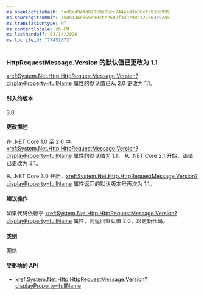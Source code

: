 ```yaml
---
ms.openlocfilehash: 5ad9c494fd02059e05cc744aad3b06cfc9399995
ms.sourcegitcommit: 7588136e355e10cbc2582f389c90c127363c02a5
ms.translationtype: HT
ms.contentlocale: zh-CN
ms.lasthandoff: 03/14/2020
ms.locfileid: "77451873"
---
```

### <a name="default-value-of-httprequestmessageversion-changed-to-11"></a>HttpRequestMessage.Version 的默认值已更改为 1.1

<xref:System.Net.Http.HttpRequestMessage.Version?displayProperty=fullName> 属性的默认值已从 2.0 更改为 1.1。

#### <a name="version-introduced"></a>引入的版本

3.0

#### <a name="change-description"></a>更改描述

在 .NET Core 1.0 至 2.0 中，<xref:System.Net.Http.HttpRequestMessage.Version?displayProperty=fullName> 属性的默认值为 1.1。 从 .NET Core 2.1 开始，该值已更改为 2.1。

从 .NET Core 3.0 开始，<xref:System.Net.Http.HttpRequestMessage.Version?displayProperty=fullName> 属性返回的默认版本号再次为 1.1。

#### <a name="recommended-action"></a>建议操作

如果代码依赖于 <xref:System.Net.Http.HttpRequestMessage.Version?displayProperty=fullName> 属性，则返回默认值 2.0，以更新代码。

#### <a name="category"></a>类别

网络

#### <a name="affected-apis"></a>受影响的 API

- <xref:System.Net.Http.HttpRequestMessage.Version?displayProperty=fullName>

<!--

#### Affected APIs

- `P:System.Net.Http.HttpRequestMessage.Version`

-->
